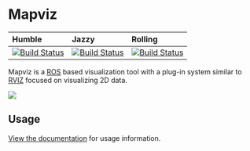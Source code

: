 Mapviz
======
| Humble | Jazzy | Rolling |
| :--- | :--- | :--- |
| [![Build Status](https://build.ros2.org/job/Hbin_uJ64__mapviz__ubuntu_jammy_amd64__binary/badge/icon)](https://build.ros2.org/job/Hbin_uJ64__mapviz__ubuntu_jammy_amd64__binary/) | [![Build Status](https://build.ros2.org/job/Jbin_uN64__mapviz__ubuntu_noble_amd64__binary/badge/icon)](https://build.ros2.org/job/Jbin_uN64__mapviz__ubuntu_noble_amd64__binary/) | [![Build Status](https://build.ros2.org/job/Rbin_uJ64__mapviz__ubuntu_jammy_amd64__binary/badge/icon)](https://build.ros2.org/job/Rbin_uJ64__mapviz__ubuntu_jammy_amd64__binary/)

Mapviz is a [ROS](http://www.ros.org/) based visualization tool with a plug-in system similar to [RVIZ](http://wiki.ros.org/rviz) focused on visualizing 2D data.

![](https://github.com/swri-robotics/mapviz/wiki/mapviz.png)

Usage
-----

[View the documentation](https://swri-robotics.github.io/mapviz/) for usage information.
